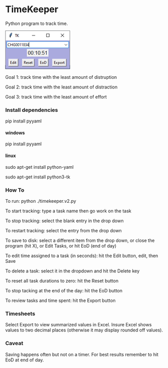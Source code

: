 # TimeKeeper
Python program to track time.

![Alt-text](images/tk-1.png)

Goal 1: track time with the least amount of distruption

Goal 2: track time with the least amount of distraction

Goal 3: track time with the least amount of effort

### Install dependencies
pip install pyyaml

#### windows
pip install pyyaml

#### linux
sudo apt-get install python-yaml

sudo apt-get install python3-tk

### How To

To run: python ./timekeeper.v2.py

To start tracking: type a task name then go work on the task

To stop tracking: select the blank entry in the drop down

To restart tracking: select the entry from the drop down

To save to disk: select a different item from the drop down, or close the program (hit X), or Edit Tasks, or hit EoD (end of day)

To edit time assigned to a task (in seconds): hit the Edit button, edit, then Save

To delete a task: select it in the dropdown and hit the Delete key

To reset all task durations to zero: hit the Reset button

To stop tacking at the end of the day: hit the EoD button

To review tasks and time spent: hit the Export button

### Timesheets

Select Export to view summarized values in Excel. Insure Excel shows values to two decimal places (otherwise it may display rounded off values).

### Caveat

Saving happens often but not on a timer. For best results remember to hit EoD at end of day.